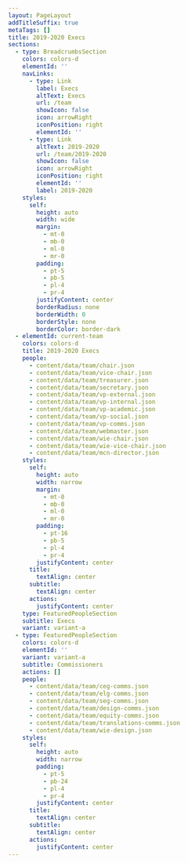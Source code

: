 ```yaml
---
layout: PageLayout
addTitleSuffix: true
metaTags: []
title: 2019-2020 Execs
sections:
  - type: BreadcrumbsSection
    colors: colors-d
    elementId: ''
    navLinks:
      - type: Link
        label: Execs
        altText: Execs
        url: /team
        showIcon: false
        icon: arrowRight
        iconPosition: right
        elementId: ''
      - type: Link
        altText: 2019-2020
        url: /team/2019-2020
        showIcon: false
        icon: arrowRight
        iconPosition: right
        elementId: ''
        label: 2019-2020
    styles:
      self:
        height: auto
        width: wide
        margin:
          - mt-0
          - mb-0
          - ml-0
          - mr-0
        padding:
          - pt-5
          - pb-5
          - pl-4
          - pr-4
        justifyContent: center
        borderRadius: none
        borderWidth: 0
        borderStyle: none
        borderColor: border-dark
  - elementId: current-team
    colors: colors-d
    title: 2019-2020 Execs
    people:
      - content/data/team/chair.json
      - content/data/team/vice-chair.json
      - content/data/team/treasurer.json
      - content/data/team/secretary.json
      - content/data/team/vp-external.json
      - content/data/team/vp-internal.json
      - content/data/team/vp-academic.json
      - content/data/team/vp-social.json
      - content/data/team/vp-comms.json
      - content/data/team/webmaster.json
      - content/data/team/wie-chair.json
      - content/data/team/wie-vice-chair.json
      - content/data/team/mcn-director.json
    styles:
      self:
        height: auto
        width: narrow
        margin:
          - mt-0
          - mb-0
          - ml-0
          - mr-0
        padding:
          - pt-16
          - pb-5
          - pl-4
          - pr-4
        justifyContent: center
      title:
        textAlign: center
      subtitle:
        textAlign: center
      actions:
        justifyContent: center
    type: FeaturedPeopleSection
    subtitle: Execs
    variant: variant-a
  - type: FeaturedPeopleSection
    colors: colors-d
    elementId: ''
    variant: variant-a
    subtitle: Commissioners
    actions: []
    people:
      - content/data/team/ceg-comms.json
      - content/data/team/elg-comms.json
      - content/data/team/seg-comms.json
      - content/data/team/design-comms.json
      - content/data/team/equity-comms.json
      - content/data/team/translations-comms.json
      - content/data/team/wie-design.json
    styles:
      self:
        height: auto
        width: narrow
        padding:
          - pt-5
          - pb-24
          - pl-4
          - pr-4
        justifyContent: center
      title:
        textAlign: center
      subtitle:
        textAlign: center
      actions:
        justifyContent: center
---
```


